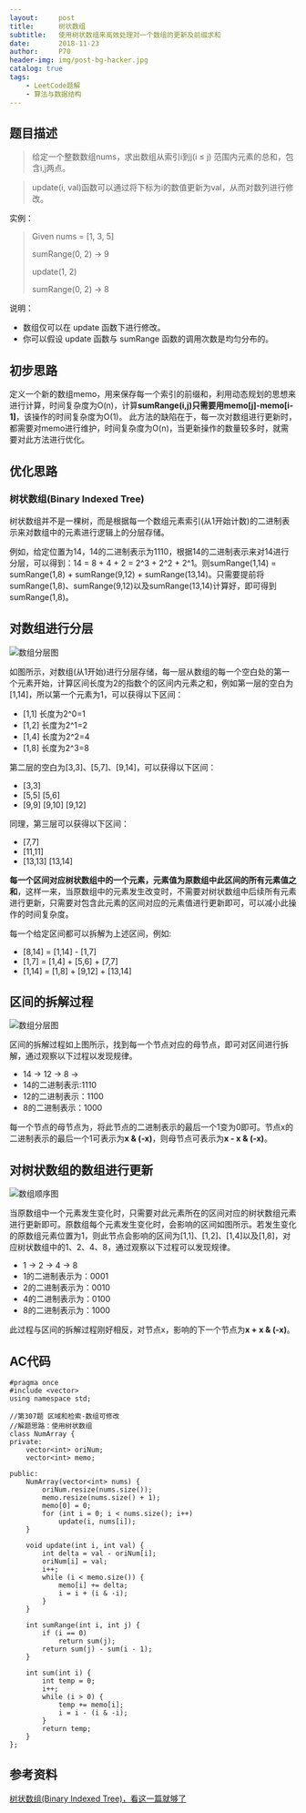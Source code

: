 ```yaml
---
layout:     post                    
title:      树状数组               
subtitle:   使用树状数组来高效处理对一个数组的更新及前缀求和
date:       2018-11-23              
author:     P70                      
header-img: img/post-bg-hacker.jpg    
catalog: true                       
tags:                               
    - LeetCode题解
    - 算法与数据结构
---
```


## 题目描述
>给定一个整数数组nums，求出数组从索引i到j(i ≤ j) 范围内元素的总和，包含i,j两点。

>update(i, val)函数可以通过将下标为i的数值更新为val，从而对数列进行修改。

实例：

>Given nums = [1, 3, 5]
>
>sumRange(0, 2) -> 9
>
>update(1, 2)
>
>sumRange(0, 2) -> 8

说明：
 
- 数组仅可以在 update 函数下进行修改。  
- 你可以假设 update 函数与 sumRange 函数的调用次数是均匀分布的。

## 初步思路

定义一个新的数组memo，用来保存每一个索引的前缀和，利用动态规划的思想来进行计算，时间复杂度为O(n)，计算**sumRange(i,j)**只需要用**memo[j]-memo[i-1]**，该操作的时间复杂度为O(1)。
此方法的缺陷在于，每一次对数组进行更新时，都需要对memo进行维护，时间复杂度为O(n)，当更新操作的数量较多时，就需要对此方法进行优化。

## 优化思路

### 树状数组(Binary Indexed Tree)
树状数组并不是一棵树，而是根据每一个数组元素索引(从1开始计数)的二进制表示来对数组中的元素进行逻辑上的分层存储。

例如，给定位置为14，14的二进制表示为1110，根据14的二进制表示来对14进行分层，可以得到：14 = 8 + 4 + 2 = 2^3 + 2^2 + 2^1。则sumRange(1,14) = sumRange(1,8) + sumRange(9,12) + sumRange(13,14)。只需要提前将sumRange(1,8)、sumRange(9,12)以及sumRange(13,14)计算好，即可得到sumRange(1,8)。

## 对数组进行分层
![数组分层图](https://raw.githubusercontent.com/SadMathLovergo/SadMathLovergo.github.io/master/img/2018-11-23/2018-11-23-1.png)

如图所示，对数组(从1开始)进行分层存储，每一层从数组的每一个空白处的第一个元素开始，计算区间长度为2的指数个的区间内元素之和，例如第一层的空白为[1,14]，所以第一个元素为1，可以获得以下区间：

- [1,1] 长度为2^0=1
- [1,2] 长度为2^1=2
- [1,4] 长度为2^2=4
- [1,8] 长度为2^3=8

第二层的空白为[3,3]、[5,7]、[9,14]，可以获得以下区间：

- [3,3]
- [5,5] [5,6]
- [9,9] [9,10] [9,12]

同理，第三层可以获得以下区间：

- [7,7]
- [11,11]
- [13,13] [13,14]

**每一个区间对应树状数组中的一个元素，元素值为原数组中此区间的所有元素值之和**，这样一来，当原数组中的元素发生改变时，不需要对树状数组中后续所有元素进行更新，只需要对包含此元素的区间对应的元素值进行更新即可，可以减小此操作的时间复杂度。

每一个给定区间都可以拆解为上述区间，例如:

- [8,14] = [1,14] - [1,7]
- [1,7] = [1,4] + [5,6] + [7,7]
- [1,14] = [1,8] + [9,12] + [13,14]

## 区间的拆解过程

![数组分层图](https://raw.githubusercontent.com/SadMathLovergo/SadMathLovergo.github.io/master/img/2018-11-23/2018-11-23-2.png)

区间的拆解过程如上图所示，找到每一个节点对应的母节点，即可对区间进行拆解，通过观察以下过程以发现规律。

- 14 -> 12 -> 8 ->
- 14的二进制表示:1110
- 12的二进制表示：1100
- 8的二进制表示：1000

每一个节点的母节点为，将此节点的二进制表示的最后一个1变为0即可。节点x的二进制表示的最后一个1可表示为**x & (-x)**，则母节点可表示为**x - x & (-x)**。

## 对树状数组的数组进行更新

![数组顺序图](https://raw.githubusercontent.com/SadMathLovergo/SadMathLovergo.github.io/master/img/2018-11-23/2018-11-23-3.png)

当原数组中一个元素发生变化时，只需要对此元素所在的区间对应的树状数组元素进行更新即可。原数组每个元素发生变化时，会影响的区间如图所示。若发生变化的原数组元素位置为1，则此节点会影响的区间为[1,1]、[1,2]、[1,4]以及[1,8]，对应树状数组中的1、2、4、8，通过观察以下过程可以发现规律。

- 1 -> 2 -> 4 -> 8
- 1的二进制表示为：0001
- 2的二进制表示为：0010
- 4的二进制表示为：0100
- 8的二进制表示为：1000

此过程与区间的拆解过程刚好相反，对节点x，影响的下一个节点为**x + x & (-x)**。

## AC代码
    #pragma once
    #include <vector>
    using namespace std;
    
    //第307题 区域和检索-数组可修改
    //解题思路：使用树状数组
    class NumArray {
    private:
    	vector<int> oriNum;
    	vector<int> memo;
    
    public:
    	NumArray(vector<int> nums) {
    		oriNum.resize(nums.size());
    		memo.resize(nums.size() + 1);
    		memo[0] = 0;
    		for (int i = 0; i < nums.size(); i++)
    			update(i, nums[i]);
    	}
    
    	void update(int i, int val) {
    		int delta = val - oriNum[i];
    		oriNum[i] = val;
    		i++;
    		while (i < memo.size()) {
    			memo[i] += delta;
    			i = i + (i & -i);
    		}
    	}
    
    	int sumRange(int i, int j) {
    		if (i == 0)
    			return sum(j);
    		return sum(j) - sum(i - 1);
    	}
    
    	int sum(int i) {
    		int temp = 0;
    		i++;
    		while (i > 0) {
    			temp += memo[i];
    			i = i - (i & -i);
    		}
    		return temp;
    	}
    };

## 参考资料
[树状数组(Binary Indexed Tree)，看这一篇就够了](https://blog.csdn.net/Yaokai_AssultMaster/article/details/79492190)
